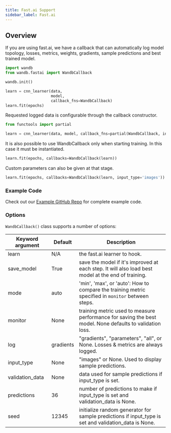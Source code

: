 ```yaml
---
title: Fast.ai Support
sidebar_label: Fast.ai
---
```


## Overview

If you are using fast.ai, we have a callback that can automatically log model topology, losses, metrics, weights, gradients, sample predictions and best trained model.

```python
import wandb
from wandb.fastai import WandbCallback

wandb.init()

learn = cnn_learner(data,
                    model,
                    callback_fns=WandbCallback)
learn.fit(epochs)
```

Requested logged data is configurable through the callback constructor.

```python
from functools import partial

learn = cnn_learner(data, model, callback_fns=partial(WandbCallback, input_type='images'))
```

It is also possible to use WandbCallback only when starting training. In this case it must be instantiated.

```python
learn.fit(epochs, callbacks=WandbCallback(learn))
```

Custom parameters can also be given at that stage.

```python
learn.fit(epochs, callbacks=WandbCallback(learn, input_type='images'))
```

### Example Code 

Check out our [Example GitHub Repo](https://github.com/wandb/examples) for complete example code.

### Options

`WandbCallback()` class supports a number of options:

| Keyword argument | Default   | Description                                                                                              |
| ---------------- | --------- | -------------------------------------------------------------------------------------------------------- |
| learn            | N/A       | the fast.ai learner to hook.                                                                             |
| save_model       | True      | save the model if it's improved at each step. It will also load best model at the end of training.       |
| mode             | auto      | 'min', 'max', or 'auto': How to compare the training metric specified in `monitor` between steps.        |
| monitor          | None      | training metric used to measure performance for saving the best model. None defaults to validation loss. |
| log              | gradients | "gradients", "parameters", "all", or None. Losses & metrics are always logged.                           |
| input_type       | None      | "images" or None. Used to display sample predictions.                                                    |
| validation_data  | None      | data used for sample predictions if input_type is set.                                                   |
| predictions      | 36        | number of predictions to make if input_type is set and validation_data is None.                          |
| seed             | 12345     | initialize random generator for sample predictions if input_type is set and validation_data is None.     |
